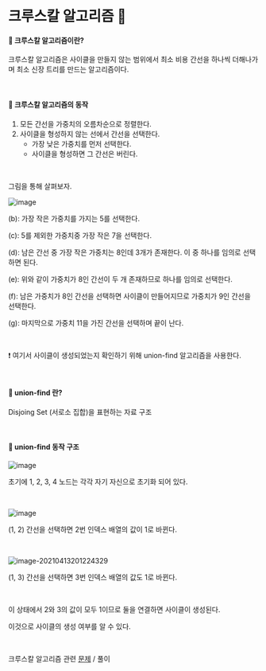 # 크루스칼 알고리즘 🤯

#### 🐍 크루스칼 알고리즘이란?

크루스칼 알고리즘은 사이클을 만들지 않는 범위에서 최소 비용 간선을 하나씩 더해나가며 최소 신장 트리를 만드는 알고리즘이다.

<br/>

#### 🐍 크루스칼 알고리즘의 동작

1. 모든 간선을 가중치의 오름차순으로 정렬한다.
2. 사이클을 형성하지 않는 선에서 간선을 선택한다.
   * 가장 낮은 가중치를 먼저 선택한다.
   * 사이클을 형성하면 그 간선은 버린다.

<br/>

그림을 통해 살펴보자.

![image](https://user-images.githubusercontent.com/64277114/114529992-7efc9d00-9c85-11eb-9250-76f9cd4e26b8.png)

(b): 가장 작은 가중치를 가지는 5를 선택한다.

(c): 5를 제외한 가중치중 가장 작은 7을 선택한다. 

(d): 남은 간선 중 가장 작은 가중치는 8인데 3개가 존재한다. 이 중 하나를 임의로 선택하면 된다.

(e): 위와 같이 가중치가 8인 간선이 두 개 존재하므로 하나를 임의로 선택한다.

(f): 남은 가중치가 8인 간선을 선택하면 사이클이 만들어지므로 가중치가 9인 간선을 선택한다.

(g): 마지막으로 가중치 11을 가진 간선을 선택하며 끝이 난다.

<br/>

❗ 여기서 사이클이 생성되었는지 확인하기 위해 union-find 알고리즘을 사용한다.

<br/>

#### 🐍 union-find 란?

Disjoing Set (서로소 집합)을 표현하는 자료 구조

<br/>

#### 🐍 union-find 동작 구조

![image](https://user-images.githubusercontent.com/64277114/114543387-18cb4680-9c94-11eb-95e0-1e29fc793457.png)

초기에 1, 2, 3, 4 노드는 각각 자기 자신으로 초기화 되어 있다.

<br/>

![image](https://user-images.githubusercontent.com/64277114/114543650-6f388500-9c94-11eb-9626-df7f9187ef86.png)

(1, 2) 간선을 선택하면 2번 인덱스 배열의 값이 1로 바뀐다.

<br/>

![image-20210413201224329](C:\Users\효경\AppData\Roaming\Typora\typora-user-images\image-20210413201224329.png)

(1, 3) 간선을 선택하면 3번 인덱스 배열의 값도 1로 바뀐다.

<br/>

이 상태에서 2와 3의 값이 모두 1이므로 둘을 연결하면 사이클이 생성된다.

이것으로 사이클의 생성 여부를 알 수 있다.

<br/>

크루스칼 알고리즘 관련 [문제](https://www.acmicpc.net/problem/1197) / 풀이
